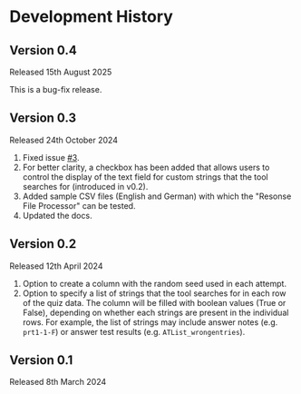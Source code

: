 <!--
Copyright 2024 by Jonas Lache <jonas.lache@hs-ruhrwest.de>
SPDX-License-Identifier: GPL-3.0-or-later
-->

# Development History

## Version 0.4

Released 15th August 2025

This is a bug-fix release.

## Version 0.3

Released 24th October 2024

1. Fixed issue [#3](https://github.com/jonaslache/STACK-Response-File-Processor/issues/3).
1. For better clarity, a checkbox has been added that allows users to control the display of the text field for custom strings that the tool searches for (introduced in v0.2).
1. Added sample CSV files (English and German) with which the "Resonse File Processor" can be tested.
1. Updated the docs.

## Version 0.2

Released 12th April 2024

1. Option to create a column with the random seed used in each attempt.
1. Option to specify a list of strings that the tool searches for in each row of the quiz data. The column will be filled with boolean values (True or False), depending on whether each strings are present in the individual rows. For example, the list of strings may include answer notes (e.g. `prt1-1-F`) or answer test results (e.g. `ATList_wrongentries`).

## Version 0.1

Released 8th March 2024
